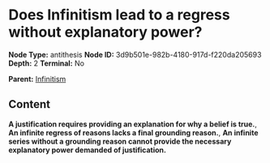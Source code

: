 # Does Infinitism lead to a regress without explanatory power?

**Node Type:** antithesis
**Node ID:** 3d9b501e-982b-4180-917d-f220da205693
**Depth:** 2
**Terminal:** No

**Parent:** [Infinitism](infinitism.md)

## Content

**A justification requires providing an explanation for why a belief is true.**, **An infinite regress of reasons lacks a final grounding reason.**, **An infinite series without a grounding reason cannot provide the necessary explanatory power demanded of justification.**
